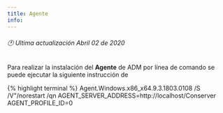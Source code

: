```yaml
---
title: Agente
info:
---
```

###### 🕐 Ultima actualización Abril 02 de 2020






Para realizar la instalación del **Agente** de ADM por línea de comando se puede ejecutar la siguiente instrucción de

{% highlight terminal %}
Agent.Windows.x86_x64.9.3.1803.0108 /S /V"/norestart /qn AGENT_SERVER_ADDRESS=http://localhost/Conserver AGENT_PROFILE_ID=0
